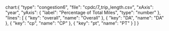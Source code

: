 chart:{
"type": "congestion6",
"file": "cpdc/7_trip_length.csv",
"xAxis": "year",
"yAxis": {
"label": "Percentage of Total Miles",
"type": "number"
},
"lines": [
{ "key": "overall", "name": "Overall" },
{ "key": "DA", "name": "DA" },
{ "key": "cp", "name": "CP" },
{ "key": "pt", "name": "PT" }
]
}
